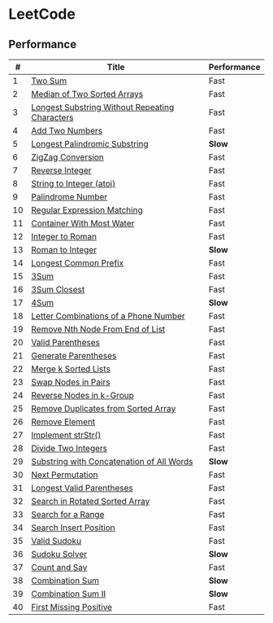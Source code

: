 # LeetCode
## Performance
| # | Title | Performance |
| --- | --- | --- |
| 1 | [Two Sum](https://oj.leetcode.com/problems/two-sum/) | Fast |
| 2 | [Median of Two Sorted Arrays](https://oj.leetcode.com/problems/median-of-two-sorted-arrays/) | Fast |
| 3 | [Longest Substring Without Repeating Characters](https://oj.leetcode.com/problems/longest-substring-without-repeating-characters/) | Fast |
| 4 | [Add Two Numbers](https://oj.leetcode.com/problems/add-two-numbers/) | Fast |
| 5 | [Longest Palindromic Substring](https://oj.leetcode.com/problems/longest-palindromic-substring/) | **Slow** |
| 6 | [ZigZag Conversion](https://oj.leetcode.com/problems/zigzag-conversion/) | Fast |
| 7 | [Reverse Integer](https://oj.leetcode.com/problems/reverse-integer/) | Fast |
| 8 | [String to Integer (atoi)](https://oj.leetcode.com/problems/string-to-integer-atoi/) | Fast |
| 9 | [Palindrome Number](https://oj.leetcode.com/problems/palindrome-number/) | Fast |
| 10 | [Regular Expression Matching](https://oj.leetcode.com/problems/regular-expression-matching/) | Fast |
| 11 | [Container With Most Water](https://oj.leetcode.com/problems/container-with-most-water/) | Fast |
| 12 | [Integer to Roman](https://oj.leetcode.com/problems/integer-to-roman/) | Fast |
| 13 | [Roman to Integer](https://oj.leetcode.com/problems/roman-to-integer/) | **Slow** |
| 14 | [Longest Common Prefix](https://oj.leetcode.com/problems/longest-common-prefix/) | Fast |
| 15 | [3Sum](https://oj.leetcode.com/problems/3sum/) | Fast |
| 16 | [3Sum Closest](https://oj.leetcode.com/problems/3sum-closest/) | Fast |
| 17 | [4Sum](https://oj.leetcode.com/problems/4sum/) | **Slow** |
| 18 | [Letter Combinations of a Phone Number](https://oj.leetcode.com/problems/letter-combinations-of-a-phone-number/) | Fast |
| 19 | [Remove Nth Node From End of List](https://oj.leetcode.com/problems/remove-nth-node-from-end-of-list/) | Fast |
| 20 | [Valid Parentheses](https://oj.leetcode.com/problems/valid-parentheses/) | Fast |
| 21 | [Generate Parentheses](https://oj.leetcode.com/problems/generate-parentheses/) | Fast |
| 22 | [Merge k Sorted Lists](https://oj.leetcode.com/problems/merge-k-sorted-lists/) | Fast |
| 23 | [Swap Nodes in Pairs](https://oj.leetcode.com/problems/swap-nodes-in-pairs/) | Fast |
| 24 | [Reverse Nodes in k-Group](https://oj.leetcode.com/problems/reverse-nodes-in-k-group/) | Fast |
| 25 | [Remove Duplicates from Sorted Array](https://oj.leetcode.com/problems/remove-duplicates-from-sorted-array/) | Fast |
| 26 | [Remove Element](https://oj.leetcode.com/problems/remove-element/) | Fast |
| 27 | [Implement strStr()](https://oj.leetcode.com/problems/implement-strstr/) | Fast |
| 28 | [Divide Two Integers](https://oj.leetcode.com/problems/divide-two-integers/) | Fast |
| 29 | [Substring with Concatenation of All Words](https://oj.leetcode.com/problems/substring-with-concatenation-of-all-words/) | **Slow** |
| 30 | [Next Permutation](https://oj.leetcode.com/problems/next-permutation/) | Fast |
| 31 | [Longest Valid Parentheses](https://oj.leetcode.com/problems/longest-valid-parentheses/) | Fast |
| 32 | [Search in Rotated Sorted Array](https://oj.leetcode.com/problems/search-in-rotated-sorted-array/) | Fast |
| 33 | [Search for a Range](https://oj.leetcode.com/problems/search-for-a-range/) | Fast |
| 34 | [Search Insert Position](https://oj.leetcode.com/problems/search-insert-position/) | Fast |
| 35 | [Valid Sudoku](https://oj.leetcode.com/problems/valid-sudoku/) | Fast |
| 36 | [Sudoku Solver](https://oj.leetcode.com/problems/sudoku-solver/) | **Slow** |
| 37 | [Count and Say ](https://oj.leetcode.com/problems/count-and-say/) | Fast |
| 38 | [Combination Sum](https://oj.leetcode.com/problems/combination-sum/) | **Slow** |
| 39 | [Combination Sum II](https://oj.leetcode.com/problems/combination-sum-ii/) | **Slow** |
| 40 | [First Missing Positive](https://leetcode.com/problems/first-missing-positive/) | Fast |
